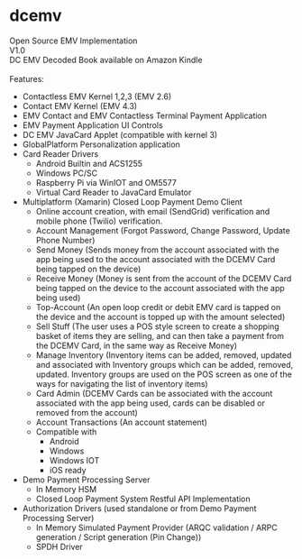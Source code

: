 # dcemv
Open Source EMV Implementation<br />
V1.0<br />
DC EMV Decoded Book available on Amazon Kindle<br />
<br />
Features:<br />
* Contactless EMV Kernel 1,2,3 (EMV 2.6)<br />
* Contact EMV Kernel (EMV 4.3)<br />
* EMV Contact and EMV Contactless Terminal Payment Application<br />
* EMV Payment Application UI Controls<br />
* DC EMV JavaCard Applet (compatible with kernel 3)<br />
* GlobalPlatform Personalization application<br />
* Card Reader Drivers <br />
  * Android Builtin and ACS1255<br />
  * Windows PC/SC<br />
  * Raspberry Pi via WinIOT and OM5577<br />
  * Virtual Card Reader to JavaCard Emulator<br />
* Multiplatform (Xamarin) Closed Loop Payment Demo Client <br />
  * Online account creation, with email (SendGrid) verification and mobile phone (Twilio) verification.<br />
  * Account Management (Forgot Password, Change Password, Update Phone Number)<br />
  * Send Money (Sends money from the account associated with the app being used to the account associated with the DCEMV Card being tapped on the device)<br />
  * Receive Money (Money is sent from the account of the DCEMV Card being tapped on the device to the account associated with the app being used)<br />
  * Top-Account (An open loop credit or debit EMV card is tapped on the device and the account is topped up with the amount selected)<br />
  * Sell Stuff (The user uses a POS style screen to create a shopping basket of items they are selling, and can then take a payment from the DCEMV Card, in the same way as Receive Money)<br />
  * Manage Inventory (Inventory items can be added, removed, updated and associated with Inventory groups which can be added, removed, updated. Inventory groups are used on the POS screen as one of the ways for navigating the list of inventory items)<br />
  * Card Admin (DCEMV Cards can be associated with the account associated with the app being used, cards can be disabled or removed from the account)<br />
  * Account Transactions (An account statement)
  * Compatible with
    * Android <br />
    * Windows <br />
    * Windows IOT<br />
    * iOS ready<br />
* Demo Payment Processing Server<br />
  * In Memory HSM<br />
  * Closed Loop Payment System Restful API Implementation<br />
* Authorization Drivers (used standalone or from Demo Payment Processing Server)<br />
  * In Memory Simulated Payment Provider (ARQC validation / ARPC generation / Script generation (Pin Change))<br />
  * SPDH Driver<br />
<br />
